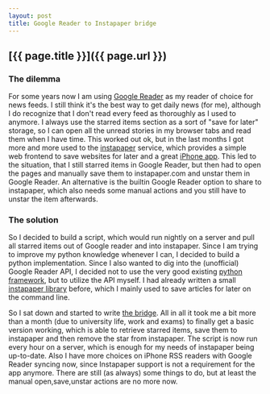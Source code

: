 ```yaml
---
layout: post
title: Google Reader to Instapaper bridge
---
```


## [{{ page.title }}]({{ page.url }})

### The dilemma

For some years now I am using [Google Reader](http://google.com/reader) as my
reader of choice for news feeds. I still think it's the best way to get daily
news (for me), although I do recognize that I don't read every feed as
thoroughly as I used to anymore. I always use the starred items section as a
sort of "save for later" storage, so I can open all the unread stories in my
browser tabs and read them when I have time. This worked out ok, but in the
last months I got more and more used to the
[instapaper](http://www.instapaper.com) service, which provides a simple web
frontend to save websites for later and a great [iPhone
app](http://itunes.apple.com/WebObjects/MZStore.woa/wa/viewSoftware?id=284942713&mt=8).
This led to the situation, that I still starred items in Google Reader, but
then had to open the pages and manually save them to instapaper.com and unstar
them in Google Reader. An alternative is the builtin Google Reader option to
share to instapaper, which also needs some manual actions and you still have
to unstar the item afterwards.

### The solution

So I decided to build a script, which would run nightly on a server and pull
all starred items out of Google reader and into instapaper. Since I am trying
to improve my python knowledge whenever I can, I decided to build a python
implementation. Since I also wanted to dig into the (unofficial) Google Reader
API, I decided not to use the very good existing [python
framework](http://code.google.com/p/pyrfeed), but to utilize the API myself. I
had already written a small [instapaper
library](http://github.com/mrtazz/InstapaperLibrary) before, which I mainly
used to save articles for later on the command line.

So I sat down and started to write [the
bridge](http://github.com/mrtazz/instareader.py). All in all it took
me a bit more than a month (due to university life, work and exams) to finally
get a basic version working, which is able to retrieve starred items, save
them to instapaper and then remove the star from instapaper. The script is now
run every hour on a server, which is enough for my needs of instapaper being
up-to-date. Also I have more choices on iPhone RSS readers with Google Reader
syncing now, since Instapaper support is not a requirement for the app
anymore. There are still (as always) some things to do, but at least the
manual open,save,unstar actions are no more now.
